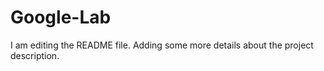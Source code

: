 # Google-Lab

I am editing the README file. Adding some more details about the project description.

